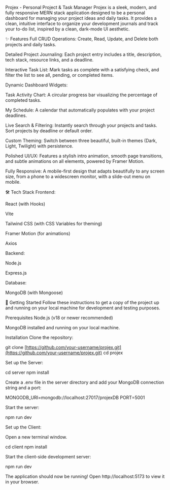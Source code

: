 Projex - Personal Project & Task Manager
Projex is a sleek, modern, and fully responsive MERN stack application designed to be a personal dashboard for managing your project ideas and daily tasks. It provides a clean, intuitive interface to organize your development journals and track your to-do list, inspired by a clean, dark-mode UI aesthetic.

✨ Features
Full CRUD Operations: Create, Read, Update, and Delete both projects and daily tasks.

Detailed Project Journaling: Each project entry includes a title, description, tech stack, resource links, and a deadline.

Interactive Task List: Mark tasks as complete with a satisfying check, and filter the list to see all, pending, or completed items.

Dynamic Dashboard Widgets:

Task Activity Chart: A circular progress bar visualizing the percentage of completed tasks.

My Schedule: A calendar that automatically populates with your project deadlines.

Live Search & Filtering: Instantly search through your projects and tasks. Sort projects by deadline or default order.

Custom Theming: Switch between three beautiful, built-in themes (Dark, Light, Twilight) with persistence.

Polished UI/UX: Features a stylish intro animation, smooth page transitions, and subtle animations on all elements, powered by Framer Motion.

Fully Responsive: A mobile-first design that adapts beautifully to any screen size, from a phone to a widescreen monitor, with a slide-out menu on mobile.

🛠️ Tech Stack
Frontend:

React (with Hooks)

Vite

Tailwind CSS (with CSS Variables for theming)

Framer Motion (for animations)

Axios

Backend:

Node.js

Express.js

Database:

MongoDB (with Mongoose)

🚀 Getting Started
Follow these instructions to get a copy of the project up and running on your local machine for development and testing purposes.

Prerequisites
Node.js (v18 or newer recommended)

MongoDB installed and running on your local machine.

Installation
Clone the repository:

git clone [https://github.com/your-username/projex.git](https://github.com/your-username/projex.git)
cd projex

Set up the Server:

cd server
npm install

Create a .env file in the server directory and add your MongoDB connection string and a port:

MONGODB_URI=mongodb://localhost:27017/projexDB
PORT=5001

Start the server:

npm run dev

Set up the Client:

Open a new terminal window.

cd client
npm install

Start the client-side development server:

npm run dev

The application should now be running! Open http://localhost:5173 to view it in your browser.
